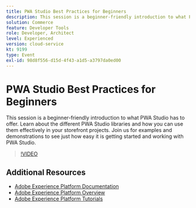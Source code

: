 ```yaml
---
title: PWA Studio Best Practices for Beginners
description: This session is a beginner-friendly introduction to what PWA Studio has to offer. Learn about the different PWA Studio libraries and how you can use them effectively in your storefront projects. Join us for examples and demonstrations to see just how easy it is getting started and working with PWA Studio.
solution: Commerce
feature: Developer Tools
role: Developer, Architect
level: Experienced
version: cloud-service
kt: 9199
type: Event
exl-id: 98d8f556-d15d-4f43-a1d5-a3797da0ed00
---
```

# PWA Studio Best Practices for Beginners

This session is a beginner-friendly introduction to what PWA Studio has to offer.
Learn about the different PWA Studio libraries and how you can use them effectively in your storefront projects.
Join us for examples and demonstrations to see just how easy it is getting started and working with PWA Studio.

>[!VIDEO](https://video.tv.adobe.com/v/337764/?quality=12&learn=on&hidetitle=true)

## Additional Resources

- [Adobe Experience Platform Documentation](https://experienceleague.adobe.com/docs/experience-platform.html)
- [Adobe Experience Platform Overview](https://experienceleague.adobe.com/docs/experience-platform/landing/home.html)
- [Adobe Experience Platform Tutorials](https://experienceleague.adobe.com/docs/platform-learn/tutorials/overview.html?lang=en)
